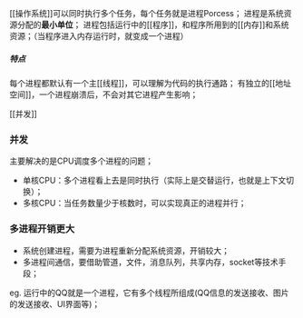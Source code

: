 [[操作系统]]可以同时执行多个任务，每个任务就是进程Porcess；
进程是系统资源分配的**最小单位**；
进程包括运行中的[[程序]]，和程序所用到的[[内存]]和系统资源；（当程序进入内存运行时，就变成一个进程）
##### 特点
每个进程都默认有一个主[[线程]]，可以理解为代码的执行通路；
有独立的[[地址空间]]，一个进程崩溃后，不会对其它进程产生影响；


[[并发]]


### 并发
主要解决的是CPU调度多个进程的问题；
-   单核CPU：多个进程看上去是同时执行（实际上是交替运行，也就是上下文切换）；
-   多核CPU：当任务数量少于核数时，可以实现真正的进程并行；
### 多进程开销更大
-   系统创建进程，需要为进程重新分配系统资源，开销较大；
-   多进程间通信，要借助管道，文件，消息队列，共享内存，socket等技术手段；



eg. 运行中的QQ就是一个进程，它有多个线程所组成(QQ信息的发送接收、图片的发送接收、UI界面等)；